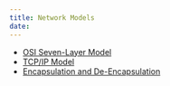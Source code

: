 ```yaml
---
title: Network Models
date:
---
```


* [OSI Seven-Layer Model](20201006074200-osi_7_layer.md)
* [TCP/IP Model](20201006074410-tcp_ip_model.md)
* [Encapsulation and De-Encapsulation](2020-10-11--17-03-43Z--encapsulation_deencapsulation.md)
